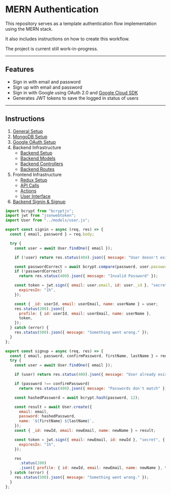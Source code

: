 # MERN Authentication

This repository serves as a template authentication flow implementation using the MERN stack.

It also includes instructions on how to create this workflow.

The project is current still work-in-progress.

---

## Features

- Sign in with email and password
- Sign up with email and password
- Sign in with Google using OAuth 2.0 and [Google Cloud SDK](https://cloud.google.com/sdk)
- Generates JWT tokens to save the logged in status of users

---

## Instructions

1. [General Setup](./instructions/1-setup.md)
2. [MongoDB Setup](./instructions/2-mongodb.md)
3. [Google OAuth Setup](./instructions/3-google-oauth.md)
4. Backend Infrastructure
   - [Backend Setup](./instructions/4a-backend.md)
   - [Backend Models](./instructions/4b-backend-models.md)
   - [Backend Controllers](./instructions/4c-backend-controllers.md)
   - [Backend Routes](./instructions/4d-backend-routes.md)
5. Frontend Infrastructure
   - [Redux Setup](./instructions/5a-redux.md)
   - [API Calls](./instructions/5b-api.md)
   - [Actions](./instructions/5c-actions.md)
   - [User Interface](./instructions/5d-ui.md)
6. [Backend Signin & Signup](./instructions/6-backend-controllers-2.md)

```js
import bcrypt from "bcryptjs";
import jwt from "jsonwebtoken";
import User from "../models/user.js";

export const signin = async (req, res) => {
  const { email, password } = req.body;

  try {
    const user = await User.findOne({ email });

    if (!user) return res.status(404).json({ message: "User doesn't exist." });

    const passwordCorrect = await bcrypt.compare(password, user.password);
    if (!passwordCorrect)
      return res.status(400).json({ message: "Invalid Password" });

    const token = jwt.sign({ email: user.email, id: user._id }, "secret", {
      expiresIn: "1h",
    });

    const { _id: userId, email: userEmail, name: userName } = user;
    res.status(200).json({
      profile: { id: userId, email: userEmail, name: userName },
      token,
    });
  } catch (error) {
    res.status(500).json({ message: "Something went wrong." });
  }
};

export const signup = async (req, res) => {
  const { email, password, confirmPassword, firstName, lastName } = req.body;
  try {
    const user = await User.findOne({ email });

    if (user) return res.status(400).json({ message: "User already exists" });

    if (password !== confirmPassword)
      return res.status(400).json({ message: "Passwords don't match" });

    const hashedPassword = await bcrypt.hash(password, 12);

    const result = await User.create({
      email: email,
      password: hashedPassword,
      name: `${firstName} ${lastName}`,
    });
    const { _id: newId, email: newEmail, name: newName } = result;

    const token = jwt.sign({ email: newEmail, id: newId }, "secret", {
      expiresIn: "1h",
    });

    res
      .status(200)
      .json({ profile: { id: newId, email: newEmail, name: newName }, token });
  } catch (error) {
    res.status(500).json({ message: "Something went wrong." });
  }
};
```
